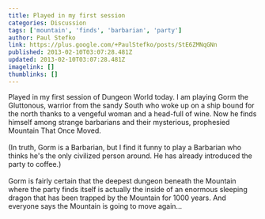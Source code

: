```yaml
---
title: Played in my first session
categories: Discussion
tags: ['mountain', 'finds', 'barbarian', 'party']
author: Paul Stefko
link: https://plus.google.com/+PaulStefko/posts/StE6ZMNqGNn
published: 2013-02-10T03:07:28.481Z
updated: 2013-02-10T03:07:28.481Z
imagelink: []
thumblinks: []
---
```


Played in my first session of Dungeon World today. I am playing Gorm the Gluttonous, warrior from the sandy South who woke up on a ship bound for the north thanks to a vengeful woman and a head-full of wine. Now he finds himself among strange barbarians and their mysterious, prophesied Mountain That Once Moved.<br /><br />(In truth, Gorm is a Barbarian, but I find it funny to play a Barbarian who thinks he&#39;s the only civilized person around. He has already introduced the party to coffee.)<br /><br />Gorm is fairly certain that the deepest dungeon beneath the Mountain where the party finds itself is actually the inside of an enormous sleeping dragon that has been trapped by the Mountain for 1000 years. And everyone says the Mountain is going to move again...